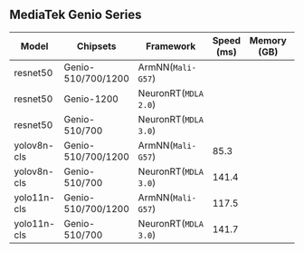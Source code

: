 ## MediaTek Genio Series

  | Model   |     Chipsets          |    Framework                |    Speed (ms) |   Memory (GB) |  Power (Watt) |     Temp (°C)    |
  |---------|-----------------------|-----------------------------|---------------|---------------|---------------|------------------|
  | resnet50  |  Genio-510/700/1200         | ArmNN(`Mali-G57`)       |         |           |               |                  |
  | resnet50  |  Genio-1200                 | NeuronRT(`MDLA 2.0`)        |         |           |               |                  |
  | resnet50  |  Genio-510/700              | NeuronRT(`MDLA 3.0`)        |         |           |               |                  |
  | yolov8n-cls  |  Genio-510/700/1200      | ArmNN(`Mali-G57`)       | 85.3    |           |               |                  |
  | yolov8n-cls  |  Genio-510/700           | NeuronRT(`MDLA 3.0`)        | 141.4   |           |               |                  |
  | yolo11n-cls  |  Genio-510/700/1200      | ArmNN(`Mali-G57`)       | 117.5   |           |               |                  |
  | yolo11n-cls  |  Genio-510/700           | NeuronRT(`MDLA 3.0`)        | 141.7   |           |               |                  |
